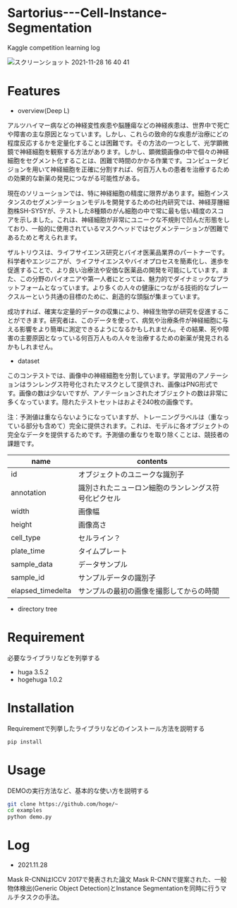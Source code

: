 # Sartorius---Cell-Instance-Segmentation
Kaggle competition learning log
 
![スクリーンショット 2021-11-28 16 40 41](https://user-images.githubusercontent.com/67188508/143734033-0415ade6-5c4d-4f70-b1c4-125da914d83e.png)

# Features
- overview(Deep L)

 アルツハイマー病などの神経変性疾患や脳腫瘍などの神経疾患は、世界中で死亡や障害の主な原因となっています。しかし、これらの致命的な疾患が治療にどの程度反応するかを定量化することは困難です。その方法の一つとして、光学顕微鏡で神経細胞を観察する方法があります。しかし、顕微鏡画像の中で個々の神経細胞をセグメント化することは、困難で時間のかかる作業です。コンピュータビジョンを用いて神経細胞を正確に分割すれば、何百万人もの患者を治療するための効果的な新薬の発見につながる可能性がある。

 現在のソリューションでは、特に神経細胞の精度に限界があります。細胞インスタンスのセグメンテーションモデルを開発するための社内研究では、神経芽腫細胞株SH-SY5Yが、テストした8種類のがん細胞の中で常に最も低い精度のスコアを示しました。これは、神経細胞が非常にユニークな不規則で凹んだ形態をしており、一般的に使用されているマスクヘッドではセグメンテーションが困難であるためと考えられます。
 
 ザルトリウスは、ライフサイエンス研究とバイオ医薬品業界のパートナーです。科学者やエンジニアが、ライフサイエンスやバイオプロセスを簡素化し、進歩を促進することで、より良い治療法や安価な医薬品の開発を可能にしています。また、この分野のパイオニアや第一人者にとっては、魅力的でダイナミックなプラットフォームとなっています。より多くの人々の健康につながる技術的なブレークスルーという共通の目標のために、創造的な頭脳が集まっています。
 
 成功すれば、確実な定量的データの収集により、神経生物学の研究を促進することができます。研究者は、このデータを使って、病気や治療条件が神経細胞に与える影響をより簡単に測定できるようになるかもしれません。その結果、死や障害の主要原因となっている何百万人もの人々を治療するための新薬が発見されるかもしれません。
 
- dataset

このコンテストでは、画像中の神経細胞を分割しています。学習用のアノテーションはランレングス符号化されたマスクとして提供され、画像はPNG形式です。画像の数は少ないですが、アノテーションされたオブジェクトの数は非常に多くなっています。隠れたテストセットはおよそ240枚の画像です。

注：予測値は重ならないようになっていますが、トレーニングラベルは（重なっている部分も含めて）完全に提供されます。これは、モデルに各オブジェクトの完全なデータを提供するためです。予測値の重なりを取り除くことは、競技者の課題です。

| name | contents |
| ------------- | ------------- |
| id | オブジェクトのユニークな識別子 |
| annotation | 識別されたニューロン細胞のランレングス符号化ピクセル |
| width | 画像幅 |
| height | 画像高さ |
| cell_type | セルライン？ |
| plate_time | タイムプレート |
| sample_data | データサンプル |
| sample_id | サンプルデータの識別子 |
| elapsed_timedelta | サンプルの最初の画像を撮影してからの時間 |

- directory tree
 
# Requirement
 
必要なライブラリなどを列挙する
 
* huga 3.5.2
* hogehuga 1.0.2
 
# Installation
 
Requirementで列挙したライブラリなどのインストール方法を説明する
 
```bash
pip install 
```
 
# Usage
 
DEMOの実行方法など、基本的な使い方を説明する
 
```bash
git clone https://github.com/hoge/~
cd examples
python demo.py
```
 
# Log
- 2021.11.28

 Mask R-CNNはICCV 2017で発表された論文 Mask R-CNNで提案された、一般物体検出(Generic Object Detection)とInstance Segmentationを同時に行うマルチタスクの手法。


